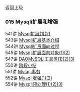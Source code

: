返回上级
### 015 Mysqli扩展和增强

541讲 [Mysql扩展(1)(2)]()  
543讲 [Mysqli扩展基本介绍]()  
544讲 [Mysqli扩展面向过程]()  
545讲 [Mysqli扩展面向对象(1)(2)]()  
547讲 [DAOMySQLI工具类(1)(2)(3)]()  
550讲 [阶段小结]()  
551讲 [Mysqli事务]()  
552讲 [Mysqli增强(1)(2)]()  
554讲 [Mysqli预处理(1)(2)(3)]()  